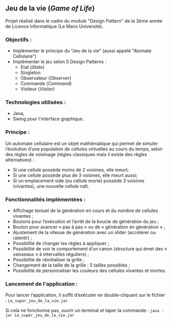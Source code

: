## Jeu de la vie (*Game of Life*)
Projet réalisé dans le cadre du module "Design Pattern" de la 3ème année de Licence Informatique (Le Mans Université). 

### Objectifs :

* Implémenter le principe du "Jeu de la vie" (aussi appelé "Atomate Cellulaire")
* Implémenter le jeu selon 5 Design Patterns :
  * Etat (*State*)
  * Singleton
  * Observateur (*Observer*)
  * Commande (*Command*)
  * Visiteur (*Visitor*)

### Technologies utilisées :
* Java,
* Swing pour l'interface graphique.

### Principe :

Un automate cellulaire est un objet mathématique qui permet de simuler l’évolution d’une population de
cellules virtuelles au cours du temps, selon des règles de voisinage (règles classiques mais il existe des règles alternatives) :
* Si une cellule possède moins de 2 voisines, elle meurt;
* Si une cellule possède plus de 3 voisines, elle meurt aussi;
* Si un emplacement vide (ou cellule morte) possède 3 voisines (vivantes), une nouvelle cellule naît.

### Fonctionnalités implémentées :
* Affichage textuel de la génération en cours et du nombre de cellules vivantes ;
* Boutons pour l’exécution et l’arrêt de la boucle de génération du jeu ;
* Bouton pour avancer « pas à pas » ou de « génération en génération » ;
* Ajustement de la vitesse de génération avec un slider (accélérer ou ralentir) ;
* Possibilité de changer les règles à appliquer ;
* Possibilité de voir le comportement d’un canon (structure qui émet des « vaisseaux » à
intervalles réguliers) ;
* Possibilité de réinitialiser la grille ;
* Changement de la taille de la grille : 5 tailles possibles ;
* Possibilité de personnaliser les couleurs des cellules vivantes et mortes.


### Lancement de l'application :
Pour lancer l’application, il suffit d’exécuter en double-cliquant sur le fichier :
 ``Le_super_jeu_de_la_vie.jar``
 
 Si cela ne fonctionne pas, ouvrir un terminal et taper la commande :
 ``java -jar Le_super_jeu_de_la_vie.jar``

